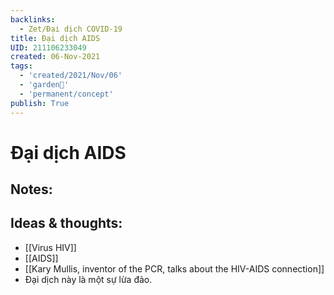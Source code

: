 ```yaml
---
backlinks:
  - Zet/Đại dịch COVID-19
title: Đại dịch AIDS
UID: 211106233049
created: 06-Nov-2021
tags:
  - 'created/2021/Nov/06'
  - 'garden🏡'
  - 'permanent/concept'
publish: True
---
```

# Đại dịch AIDS

## Notes:


## Ideas & thoughts:
- [[Virus HIV]]
- [[AIDS]]
- [[Kary Mullis, inventor of the PCR, talks about the HIV-AIDS connection]]
- Đại dịch này là một sự lừa đảo.

